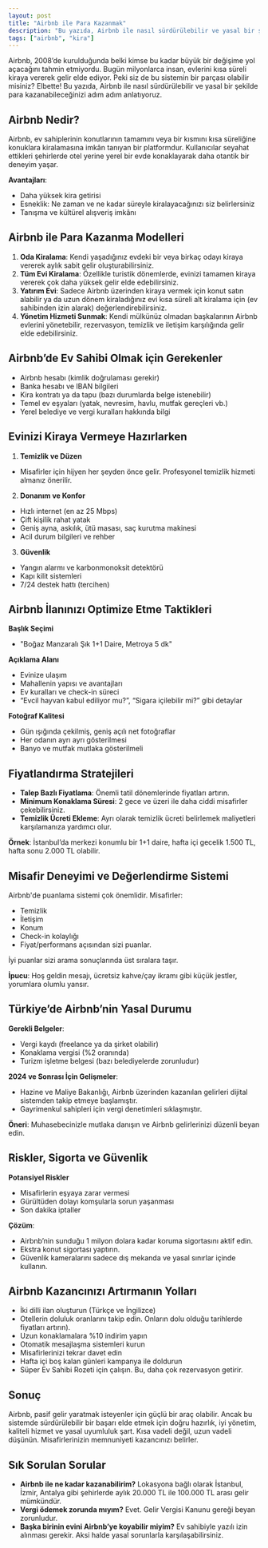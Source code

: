 ```yaml
---
layout: post
title: "Airbnb ile Para Kazanmak"
description: "Bu yazıda, Airbnb ile nasıl sürdürülebilir ve yasal bir şekilde para kazanabileceğinizi adım adım anlatıyoruz."
tags: ["airbnb", "kira"]
---
```


Airbnb, 2008’de kurulduğunda belki kimse bu kadar büyük bir değişime yol açacağını tahmin etmiyordu. Bugün milyonlarca insan, evlerini kısa süreli kiraya vererek gelir elde ediyor. Peki siz de bu sistemin bir parçası olabilir misiniz? Elbette! Bu yazıda, Airbnb ile nasıl sürdürülebilir ve yasal bir şekilde para kazanabileceğinizi adım adım anlatıyoruz.

## Airbnb Nedir?

Airbnb, ev sahiplerinin konutlarının tamamını veya bir kısmını kısa süreliğine konuklara kiralamasına imkân tanıyan bir platformdur. Kullanıcılar seyahat ettikleri şehirlerde otel yerine yerel bir evde konaklayarak daha otantik bir deneyim yaşar.

**Avantajları**:

- Daha yüksek kira getirisi
- Esneklik: Ne zaman ve ne kadar süreyle kiralayacağınızı siz belirlersiniz
- Tanışma ve kültürel alışveriş imkânı

## Airbnb ile Para Kazanma Modelleri

1. **Oda Kiralama**: Kendi yaşadığınız evdeki bir veya birkaç odayı kiraya vererek aylık sabit gelir oluşturabilirsiniz.
2. **Tüm Evi Kiralama**: Özellikle turistik dönemlerde, evinizi tamamen kiraya vererek çok daha yüksek gelir elde edebilirsiniz.
3. **Yatırım Evi**: Sadece Airbnb üzerinden kiraya vermek için konut satın alabilir ya da uzun dönem kiraladığınız evi kısa süreli alt kiralama için (ev sahibinden izin alarak) değerlendirebilirsiniz.
4. **Yönetim Hizmeti Sunmak**: Kendi mülkünüz olmadan başkalarının Airbnb evlerini yönetebilir, rezervasyon, temizlik ve iletişim karşılığında gelir elde edebilirsiniz.

## Airbnb’de Ev Sahibi Olmak için Gerekenler

- Airbnb hesabı (kimlik doğrulaması gerekir)
- Banka hesabı ve IBAN bilgileri
- Kira kontratı ya da tapu (bazı durumlarda belge istenebilir)
- Temel ev eşyaları (yatak, nevresim, havlu, mutfak gereçleri vb.)
- Yerel belediye ve vergi kuralları hakkında bilgi

## Evinizi Kiraya Vermeye Hazırlarken

1. **Temizlik ve Düzen**
  - Misafirler için hijyen her şeyden önce gelir. Profesyonel temizlik hizmeti almanız önerilir.
2. **Donanım ve Konfor**
  - Hızlı internet (en az 25 Mbps)
  - Çift kişilik rahat yatak
  - Geniş ayna, askılık, ütü masası, saç kurutma makinesi
  - Acil durum bilgileri ve rehber
3. **Güvenlik**
  - Yangın alarmı ve karbonmonoksit detektörü
  - Kapı kilit sistemleri
  - 7/24 destek hattı (tercihen)

## Airbnb İlanınızı Optimize Etme Taktikleri

**Başlık Seçimi**

- "Boğaz Manzaralı Şık 1+1 Daire, Metroya 5 dk"

**Açıklama Alanı**

- Evinize ulaşım
- Mahallenin yapısı ve avantajları
- Ev kuralları ve check-in süreci
- “Evcil hayvan kabul ediliyor mu?”, “Sigara içilebilir mi?” gibi detaylar

**Fotoğraf Kalitesi**

- Gün ışığında çekilmiş, geniş açılı net fotoğraflar
- Her odanın ayrı ayrı gösterilmesi
- Banyo ve mutfak mutlaka gösterilmeli

## Fiyatlandırma Stratejileri

- **Talep Bazlı Fiyatlama**: Önemli tatil dönemlerinde fiyatları artırın.
- **Minimum Konaklama Süresi**: 2 gece ve üzeri ile daha ciddi misafirler çekebilirsiniz.
- **Temizlik Ücreti Ekleme**: Ayrı olarak temizlik ücreti belirlemek maliyetleri karşılamanıza yardımcı olur.

**Örnek**: İstanbul’da merkezi konumlu bir 1+1 daire, hafta içi gecelik 1.500 TL, hafta sonu 2.000 TL olabilir.

## Misafir Deneyimi ve Değerlendirme Sistemi

Airbnb'de puanlama sistemi çok önemlidir. Misafirler:

- Temizlik
- İletişim
- Konum
- Check-in kolaylığı
- Fiyat/performans açısından sizi puanlar.

İyi puanlar sizi arama sonuçlarında üst sıralara taşır.

**İpucu**: Hoş geldin mesajı, ücretsiz kahve/çay ikramı gibi küçük jestler, yorumlara olumlu yansır.

## Türkiye’de Airbnb’nin Yasal Durumu

**Gerekli Belgeler**:

- Vergi kaydı (freelance ya da şirket olabilir)
- Konaklama vergisi (%2 oranında)
- Turizm işletme belgesi (bazı belediyelerde zorunludur)

**2024 ve Sonrası İçin Gelişmeler**:

- Hazine ve Maliye Bakanlığı, Airbnb üzerinden kazanılan gelirleri dijital sistemden takip etmeye başlamıştır.
- Gayrimenkul sahipleri için vergi denetimleri sıklaşmıştır.

**Öneri**: Muhasebecinizle mutlaka danışın ve Airbnb gelirlerinizi düzenli beyan edin.

## Riskler, Sigorta ve Güvenlik

**Potansiyel Riskler**

- Misafirlerin eşyaya zarar vermesi
- Gürültüden dolayı komşularla sorun yaşanması
- Son dakika iptaller

**Çözüm**:

- Airbnb’nin sunduğu 1 milyon dolara kadar koruma sigortasını aktif edin.
- Ekstra konut sigortası yaptırın.
- Güvenlik kameralarını sadece dış mekanda ve yasal sınırlar içinde kullanın.

## Airbnb Kazancınızı Artırmanın Yolları

- İki dilli ilan oluşturun (Türkçe ve İngilizce)
- Otellerin doluluk oranlarını takip edin. Onların dolu olduğu tarihlerde fiyatları artırın).
- Uzun konaklamalara %10 indirim yapın
- Otomatik mesajlaşma sistemleri kurun
- Misafirlerinizi tekrar davet edin
- Hafta içi boş kalan günleri kampanya ile doldurun
- Süper Ev Sahibi Rozeti için çalışın. Bu, daha çok rezervasyon getirir.

## Sonuç

Airbnb, pasif gelir yaratmak isteyenler için güçlü bir araç olabilir. Ancak bu sistemde sürdürülebilir bir başarı elde etmek için doğru hazırlık, iyi yönetim, kaliteli hizmet ve yasal uyumluluk şart. Kısa vadeli değil, uzun vadeli düşünün. Misafirlerinizin memnuniyeti kazancınızı belirler.

## Sık Sorulan Sorular

- **Airbnb ile ne kadar kazanabilirim?** Lokasyona bağlı olarak İstanbul, İzmir, Antalya gibi şehirlerde aylık 20.000 TL ile 100.000 TL arası gelir mümkündür.
- **Vergi ödemek zorunda mıyım?** Evet. Gelir Vergisi Kanunu gereği beyan zorunludur.
- **Başka birinin evini Airbnb’ye koyabilir miyim?** Ev sahibiyle yazılı izin alınması gerekir. Aksi halde yasal sorunlarla karşılaşabilirsiniz.